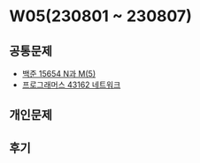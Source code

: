 # W05(230801 ~ 230807)

## 공통문제
- [백준 15654 N과 M(5)](https://www.acmicpc.net/problem/15654)
- [프로그래머스 43162 네트워크](https://school.programmers.co.kr/learn/courses/30/lessons/43162)

## 개인문제
<!-- - [백준 13909 창문닫기](https://www.acmicpc.net/problem/13909)
- [백준 18258 큐2](https://www.acmicpc.net/problem/18258)
- [백준 2485 가로수](https://www.acmicpc.net/problem/2485) -->

## 후기
<!-- 골드 문제를 너무 오랜만에 풀어서 골드라는 것만 보고 처음에 겁을 먹었었다. 하지만 막상 풀고 나니 괜찮았던 문제여서 이제는 등급에 겁을 먹지 않고 그냥 풀어봐야겠다는 생각을 했다. -->